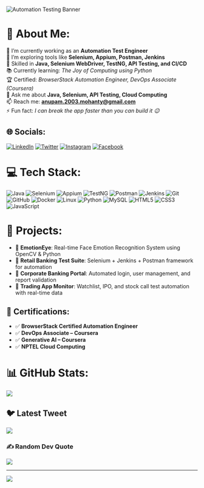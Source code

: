 ![Automation Testing Banner](https://www.softwaretestingmaterial.com/wp-content/uploads/2021/09/Automation-Testing.png)

# 💫 About Me:
🔭 I’m currently working as an **Automation Test Engineer**<br>
🌱 I’m exploring tools like **Selenium, Appium, Postman, Jenkins**<br>
🧪 Skilled in **Java, Selenium WebDriver, TestNG, API Testing, and CI/CD**<br>
📚 Currently learning: *The Joy of Computing using Python*<br>
🏆 Certified: *BrowserStack Automation Engineer, DevOps Associate (Coursera)*<br>
💬 Ask me about **Java, Selenium, API Testing, Cloud Computing**<br>
📫 Reach me: **anupam.2003.mohanty@gmail.com**<br>
⚡ Fun fact: *I can break the app faster than you can build it 😉*<br>

## 🌐 Socials:
[![LinkedIn](https://img.shields.io/badge/LinkedIn-%230077B5.svg?logo=linkedin&logoColor=white)](https://linkedin.com/in/anupam-mohanty-341228204) 
[![Twitter](https://img.shields.io/badge/Twitter-%231DA1F2.svg?logo=Twitter&logoColor=white)](https://twitter.com/Anupam_73) 
[![Instagram](https://img.shields.io/badge/Instagram-%23E4405F.svg?logo=Instagram&logoColor=white)](https://instagram.com/) 
[![Facebook](https://img.shields.io/badge/Facebook-%231877F2.svg?logo=Facebook&logoColor=white)](https://facebook.com/)

# 💻 Tech Stack:
![Java](https://img.shields.io/badge/java-%23ED8B00.svg?style=for-the-badge&logo=java&logoColor=white) 
![Selenium](https://img.shields.io/badge/Selenium-%2348A248.svg?style=for-the-badge&logo=selenium&logoColor=white)
![Appium](https://img.shields.io/badge/Appium-%233C4758.svg?style=for-the-badge&logo=appium&logoColor=white) 
![TestNG](https://img.shields.io/badge/TestNG-%23FF6F00.svg?style=for-the-badge&logo=testng&logoColor=white)
![Postman](https://img.shields.io/badge/Postman-FF6C37?style=for-the-badge&logo=postman&logoColor=white) 
![Jenkins](https://img.shields.io/badge/jenkins-%232C5263.svg?style=for-the-badge&logo=jenkins&logoColor=white)
![Git](https://img.shields.io/badge/Git-%23F05033.svg?style=for-the-badge&logo=git&logoColor=white) 
![GitHub](https://img.shields.io/badge/GitHub-%23121011.svg?style=for-the-badge&logo=github&logoColor=white) 
![Docker](https://img.shields.io/badge/Docker-2496ED.svg?style=for-the-badge&logo=docker&logoColor=white)
![Linux](https://img.shields.io/badge/Linux-FCC624?style=for-the-badge&logo=linux&logoColor=black)
![Python](https://img.shields.io/badge/python-3670A0?style=for-the-badge&logo=python&logoColor=ffdd54) 
![MySQL](https://img.shields.io/badge/mysql-%2300f.svg?style=for-the-badge&logo=mysql&logoColor=white) 
![HTML5](https://img.shields.io/badge/html5-%23E34F26.svg?style=for-the-badge&logo=html5&logoColor=white) 
![CSS3](https://img.shields.io/badge/css3-%231572B6.svg?style=for-the-badge&logo=css3&logoColor=white) 
![JavaScript](https://img.shields.io/badge/javascript-%23323330.svg?style=for-the-badge&logo=javascript&logoColor=%23F7DF1E)

# 🚀 Projects:
- 🔹 **EmotionEye**: Real-time Face Emotion Recognition System using OpenCV & Python
- 🔹 **Retail Banking Test Suite**: Selenium + Jenkins + Postman framework for automation
- 🔹 **Corporate Banking Portal**: Automated login, user management, and report validation
- 🔹 **Trading App Monitor**: Watchlist, IPO, and stock call test automation with real-time data

## 📜 Certifications:
- ✅ **BrowserStack Certified Automation Engineer**
- ✅ **DevOps Associate – Coursera**
- ✅ **Generative AI – Coursera**
- ✅ **NPTEL Cloud Computing**

# 📊 GitHub Stats:
![](https://github-readme-streak-stats.herokuapp.com/?user=AYUSHKANUNGOext&theme=dark&hide_border=false)<br/>

## 🐦 Latest Tweet
[![](https://gtce.itsvg.in/api?username=Anupam_73)](https://github.com/VishwaGauravIn/github-twitter-card-embed)

### ✍️ Random Dev Quote
![](https://quotes-github-readme.vercel.app/api?type=horizontal&theme=radical)

---
[![](https://visitcount.itsvg.in/api?id=AYUSHKANUNGOext&icon=0&color=0)](https://visitcount.itsvg.in)

<!-- Proudly created with ❤️ by Anupam Mohanty -->
